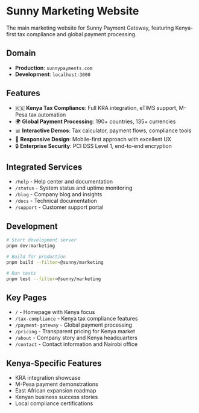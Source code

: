 # Sunny Marketing Website

The main marketing website for Sunny Payment Gateway, featuring Kenya-first tax compliance and global payment processing.

## Domain
- **Production**: `sunnypayments.com`
- **Development**: `localhost:3000`

## Features
- 🇰🇪 **Kenya Tax Compliance**: Full KRA integration, eTIMS support, M-Pesa tax automation
- 🌍 **Global Payment Processing**: 190+ countries, 135+ currencies
- 📊 **Interactive Demos**: Tax calculator, payment flows, compliance tools
- 📱 **Responsive Design**: Mobile-first approach with excellent UX
- 🔒 **Enterprise Security**: PCI DSS Level 1, end-to-end encryption

## Integrated Services
- `/help` - Help center and documentation
- `/status` - System status and uptime monitoring  
- `/blog` - Company blog and insights
- `/docs` - Technical documentation
- `/support` - Customer support portal

## Development

```bash
# Start development server
pnpm dev:marketing

# Build for production
pnpm build --filter=@sunny/marketing

# Run tests
pnpm test --filter=@sunny/marketing
```

## Key Pages
- `/` - Homepage with Kenya focus
- `/tax-compliance` - Kenya tax compliance features
- `/payment-gateway` - Global payment processing
- `/pricing` - Transparent pricing for Kenya market
- `/about` - Company story and Kenya headquarters
- `/contact` - Contact information and Nairobi office

## Kenya-Specific Features
- KRA integration showcase
- M-Pesa payment demonstrations
- East African expansion roadmap
- Kenyan business success stories
- Local compliance certifications
